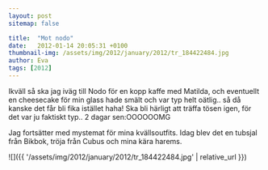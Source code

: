 ```yaml
---
layout: post
sitemap: false

title:  "Mot nodo"
date:   2012-01-14 20:05:31 +0100
thumbnail-img: /assets/img/2012/january/2012/tr_184422484.jpg
author: Eva
tags: [2012]
---
```


Ikväll så ska jag iväg till Nodo för en kopp kaffe med Matilda, och eventuellt en cheesecake för min glass hade smält och var typ helt oätlig.. så då kanske det får bli fika istället haha! Ska bli härligt att träffa tösen igen, för det var ju faktiskt typ.. 2 dagar sen:OOOOOOMG









Jag fortsätter med mystemat för mina kvällsoutfits. Idag blev det en tubsjal från Bikbok, tröja från Cubus och mina kära harems.

![]({{ '/assets/img/2012/january/2012/tr_184422484.jpg'  | relative_url }})

